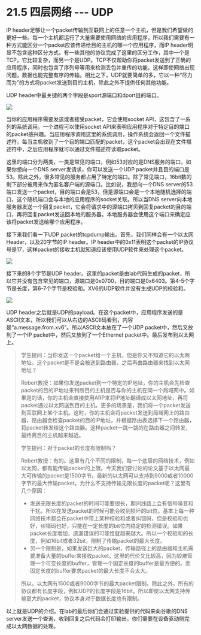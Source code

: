 # 21.5 四层网络 --- UDP

IP header足够让一个packet传输到互联网上的任意一个主机，但是我们希望做的更好一些。每一个主机都运行了大量需要使用网络的应用程序，所以我们需要有一种方式能区分一个packet应该传递给目的主机的哪一个应用程序，而IP header明显不包含这种区分方式。有一些其他的协议完成了这里的区分工作，其中一个是TCP，它比较复杂，而另一个是UDP。TCP不仅帮助你将packet发送到了正确的应用程序，同时也包含了序列号等用来检测丢包并重传的功能，这样即使网络出现问题，数据也能完整有序的传输。相比之下，UDP就要简单的多，它以一种“尽力而为”的方式将packet发送到目的主机，除此之外不提供任何其他功能。

UDP header中最关键的两个字段是sport源端口和dport目的端口。

![](http://cdn.oyjy.top/copydir/2021-06-08-12:16:52--302068963507555670)

当你的应用程序需要发送或者接受packet，它会使用socket API，这包含了一系列的系统调用。一个进程可以使用socket API来表明应用程序对于特定目的端口的packet感兴趣。当应用程序调用这里的系统调用，操作系统会返回一个文件描述符。每当主机收到了一个目的端口匹配的packet，这个packet会出现在文件描述符中，之后应用程序就可以通过文件描述符读取packet。

这里的端口分为两类，一类是常见的端口，例如53对应的是DNS服务的端口，如果你想向一个DNS server发请求，你可以发送一个UDP packet并且目的端口是53。除此之外，很多常见的服务都占用了特定的端口。除了常见端口，16bit数的剩下部分被用来作为匿名客户端的源端口。比如说，我想向一个DNS server的53端口发送一个packet，目的端口会是53，但是源端口会是一个本地随机选择的端口，这个随机端口会与本地的应用程序的socket关联。所以当DNS server向本地服务器发送一个回复packet，它会将请求中的源端口拷贝到回复packet的目的端口，再将回复packet发送回本地的服务器。本地服务器会使用这个端口来确定应该将packet发送给哪个应用程序。

接下来我们看一下UDP packet的tcpdump输出。首先，我们同样会有一个以太网Header，以及20字节的IP header。IP header中的0x11表明这个packet的IP协议号是17，这样packet的接收主机就知道应该使用UDP软件来处理这个packet。

![](http://cdn.oyjy.top/copydir/2021-06-08-12:16:52-4301177115088984544)

接下来的8个字节是UDP header。这里的packet是由lab代码生成的packet，所以它并没有包含常见的端口，源端口是0x0700，目的端口是0x6403。第4-5个字节是长度，第6-7个字节是校验和。XV6的UDP软件并没有生成UDP的校验和。

![](http://cdn.oyjy.top/copydir/2021-06-08-12:16:53--3959897130577894431)

UDP header之后就是UDP的payload。在这个packet中，应用程序发送的是ASCII文本，所以我们可以从右边的ASCII码看到，内容是“a.message.from.xv6”。所以ASCII文本放在了一个UDP packet中，然后又放到了一个IP packet中，然后又放到了一个Ethernet packet中。最后发布到以太网上。

> 学生提问：当你发送一个packet给一个主机，但是你又不知道它的以太网地址，这个packet是不是会被送到路由器，之后再由路由器来找到以太网地址？
>
> Robert教授：如果你发送packet到一个特定的IP地址，你的主机会先检查packet的目的IP地址来判断目的主机是否与你的主机在同一个局域网中。如果是的话，你的主机会直接使用ARP来将IP地址翻译成以太网地址，再将packet通过以太网送到目的主机。更多的场景是，我们将一个packet发送到互联网上某个主机。这时，你的主机会将packet发送到局域网上的路由器，路由器会检查packet的目的IP地址，并根据路由表选择下一个路由器，将packet转发给这个路由器。这样packet一跳一跳的在路由器之间转发，最终离目的主机越来越近。
>
> 学生提问：对于packet的长度有限制吗？
>
> Robert教授：有的。这里有几个不同的限制，每一个底层的网络技术，例如以太网，都有能传输packet的上限。今天我们要讨论的论文基于以太网最大可传输的packet是1500字节。最新的以太网可以支持到9000或者10000字节的最大传输packet。为什么不支持传输无限长度的packet呢？这里有几个原因：
>
> * 发送无限长度的packet的时间可能要很长，期间线路上会有信号噪音和干扰，所以在发送packet的时候可能会收到损坏的bit位。基本上每一种网络技术都会在packet中带上某种校验和或者纠错码，但是校验和也好，纠错码也好，只能在一定长度的bit位内稳定的检测错误。如果packet长度增加，遗漏错误的可能性就越来越大。所以一个校验和的长度，例如16bit或者32bit，限制了传输packet的最大长度。
> * 另一个限制是，如果发送巨大的packet，传输路径上的路由器和主机需要准备大量的buffer来接收packet。这里的代价又比较高，因为较难管理一个可变长度的buffer，管理一个固定长度的buffer是最方便的。而固定长度的buffer要求packet的最大长度不会太大。
>
> 所以，以太网有1500或者9000字节的最大packet限制。除此之外，所有的协议都有长度字段，例如UDP的长度字段是16bit。所以即使以太网支持传输更大的packet，协议本身对于数据长度也有限制。

以上就是UDP的介绍。在lab的最后你们会通过实验提供的代码来向谷歌的DNS server发送一个查询，收到回复之后代码会打印输出。你们需要在设备驱动侧完成以太网数据的处理。


